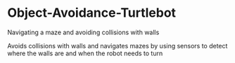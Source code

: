 # Object-Avoidance-Turtlebot
Navigating a maze and avoiding collisions with walls

Avoids collisions with walls and navigates mazes by using sensors to detect where the walls are and when the robot needs to turn

